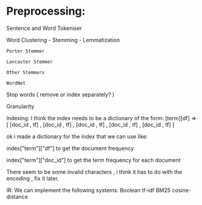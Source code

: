 <h1>Preprocessing:</h1>

Sentence and Word Tokeniser 

Word Clustering - Stemming - Lemmatization

	Porter Stemmer
	
	Lancaster Stemmer 
	
	Other Stemmers
	
	WordNet
	
Stop words ( remove or index separately? )

Granularity


Indexing:
I think the index needs to be a dictionary of the form:
[term][df] => [ [doc_id , tf] , [doc_id , tf] , [doc_id , tf] , [doc_id , tf] , [doc_id , tf] ]

ok i made a dictionary for the index that we can use like:

index["term"]["df"] to get the document frequency

index["term"]["doc_id"] to get the term frequency for each document


There seem to be some invalid characters , i think it has to do with the encoding , fix it later.

IR:
We can implement the following systems:
Boolean
tf-idf
BM25
cosine-distance

